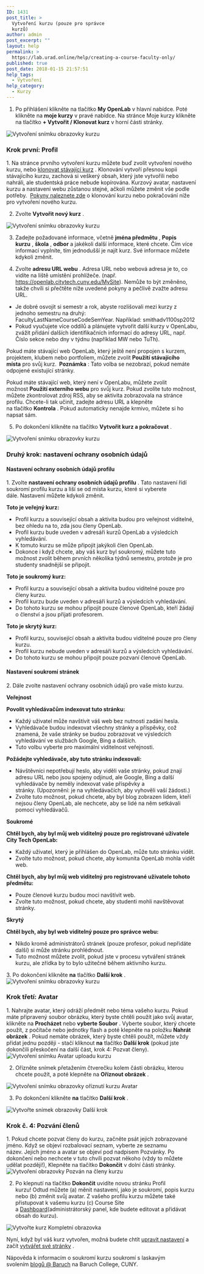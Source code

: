 ```yaml
---
ID: 1431
post_title: >
  Vytvoření kurzu (pouze pro správce
  kurzů)
author: admin
post_excerpt: ""
layout: help
permalink: >
  https://lab.urad.online/help/creating-a-course-faculty-only/
published: true
post_date: 2018-01-15 21:57:51
help_tags:
  - Vytvoření
help_category:
  - Kurzy
---
```

1. Po přihlášení klikněte na tlačítko <strong>My OpenLab</strong> v hlavní nabídce. Poté klikněte na <strong>moje kurzy</strong> v pravé nabídce. Na stránce Moje kurzy klikněte na tlačítko <strong>+ Vytvořit / Klonovat kurz</strong> v horní části stránky.

<img class="alignnone wp-image-36188 size-full" src="https://openlab.citytech.cuny.edu/wp-content/uploads/2012/07/Create_Course_1_v2.png" alt="Vytvoření snímku obrazovky kurzu" />
<h3>Krok první: Profil</h3>
1. Na stránce prvního vytvoření kurzu můžete buď zvolit vytvoření nového kurzu, nebo <a title="Klonování kurzu (pouze fakulta)" href="https://lab.urad.online/help/cloning-a-course/">klonovat stávající kurz</a> . Klonování vytvoří přesnou kopii stávajícího kurzu, zachová si veškerý obsah, který jste vytvořili nebo nahráli, ale studentská práce nebude kopírována. Kurzový avatar, nastavení kurzu a nastavení webu zůstanou stejné, ačkoli můžete změnit vše podle potřeby.  <a title="Klonování kurzu (pouze fakulta)" href="https://lab.urad.online/help/cloning-a-course/">Pokyny naleznete zde</a> o klonování kurzu nebo pokračování níže pro vytvoření nového kurzu.

2. Zvolte <strong>Vytvořit nový kurz</strong> .

<img class="alignnone wp-image-36189 size-full" src="https://openlab.citytech.cuny.edu/wp-content/uploads/2012/07/Create_Course_2_v2.png" alt="Vytvoření snímku obrazovky kurzu" />

3. Zadejte požadované informace, včetně <strong>jména předmětu</strong> , <strong>Popis kurzu</strong> , <strong>škola</strong> , <strong>odbor</strong> a jakékoli další informace, které chcete. Čím více informací vyplníte, tím jednodušší je najít kurz. Své informace můžete kdykoli změnit.

4. Zvolte <strong>adresu URL webu</strong> . Adresa URL nebo webová adresa je to, co vidíte na liště umístění prohlížeče. (např. https://openlab.citytech.cuny.edu/MySite). Nemůže to být změněno, takže chvíli si přečtěte níže uvedené pokyny a pečlivě zvažte adresu URL.
<ul>
 	<li>Je dobré osvojit si semestr a rok, abyste rozlišovali mezi kurzy z jednoho semestru na druhý: FacultyLastNameCourseCodeSemYear. Například: smithadv1100sp2012</li>
 	<li>Pokud vyučujete více oddílů a plánujete vytvořit další kurzy v OpenLabu, zvážit přidání dalších identifikačních informací do adresy URL, např. Číslo sekce nebo dny v týdnu (například MW nebo TuTh).</li>
</ul>
Pokud máte stávající web OpenLab, který ještě není propojen s kurzem, projektem, klubem nebo portfoliem, můžete zvolit <strong>Použití stávajícího místa</strong> pro svůj kurz. <strong> Poznámka</strong> : Tato volba se nezobrazí, pokud nemáte odpojené existující stránky.

Pokud máte stávající web, který není v OpenLabu, můžete zvolit možnost <strong>Použití externího webu</strong> pro svůj kurz. Pokud zvolíte tuto možnost, můžete zkontrolovat zdroj RSS, aby se aktivita zobrazovala na stránce profilu. Chcete-li tak učinit, zadejte adresu URL a klepněte na tlačítko <strong>Kontrola</strong> . Pokud automaticky nenajde krmivo, můžete si ho napsat sám.

5. Po dokončení klikněte na tlačítko <strong>Vytvořit kurz a pokračovat</strong> .

<img class="alignnone wp-image-36190 size-full" src="https://openlab.citytech.cuny.edu/wp-content/uploads/2012/07/Create_Course_3_v2.png" alt="Vytvoření snímku obrazovky kurzu" />
<h3>Druhý krok: nastavení ochrany osobních údajů</h3>
<h4>Nastavení ochrany osobních údajů profilu</h4>
1. Zvolte <strong>nastavení ochrany osobních údajů profilu</strong> . Tato nastavení řídí soukromí profilu kurzu a liší se od místa kurzu, které si vyberete dále. Nastavení můžete kdykoli změnit.

<strong>Toto je veřejný kurz:</strong>
<ul>
 	<li>Profil kurzu a související obsah a aktivita budou pro veřejnost viditelné, bez ohledu na to, zda jsou členy OpenLab.</li>
 	<li>Profil kurzu bude uveden v adresáři kurzů OpenLab a výsledcích vyhledávání.</li>
 	<li>K tomuto kurzu se může připojit jakýkoli člen OpenLab.</li>
 	<li>Dokonce i když chcete, aby váš kurz byl soukromý, můžete tuto možnost zvolit během prvních několika týdnů semestru, protože je pro studenty snadnější se připojit.</li>
</ul>
<strong>Toto je soukromý kurz:</strong>
<ul>
 	<li>Profil kurzu a související obsah a aktivita budou viditelné pouze pro členy kurzu.</li>
 	<li>Profil kurzu bude uveden v adresáři kurzů a výsledcích vyhledávání.</li>
 	<li>Do tohoto kurzu se mohou připojit pouze členové OpenLab, kteří žádají o členství a jsou přijati profesorem.</li>
</ul>
<strong>Toto je skrytý kurz:</strong>
<ul>
 	<li>Profil kurzu, související obsah a aktivita budou viditelné pouze pro členy kurzu.</li>
 	<li>Profil kurzu nebude uveden v adresáři kurzů a výsledcích vyhledávání.</li>
 	<li>Do tohoto kurzu se mohou připojit pouze pozvaní členové OpenLab.</li>
</ul>
<h4>Nastavení soukromí stránek</h4>
2. Dále zvolte nastavení ochrany osobních údajů pro vaše místo kurzu.

<strong>Veřejnost</strong>

<strong>Povolit vyhledávačům indexovat tuto stránku:</strong>
<ul>
 	<li>Každý uživatel může navštívit váš web bez nutnosti zadání hesla.</li>
 	<li>Vyhledávače budou indexovat všechny stránky a příspěvky, což znamená, že vaše stránky se budou zobrazovat ve výsledcích vyhledávání ve službách Google, Bing a dalších.</li>
 	<li>Tuto volbu vyberte pro maximální viditelnost veřejnosti.</li>
</ul>
<strong>Požádejte vyhledávače, aby tuto stránku indexovali:</strong>
<ul>
 	<li>Návštěvníci nepotřebují heslo, aby viděli vaše stránky, pokud znají adresu URL nebo jsou spojeny odjinud, ale Google, Bing a další vyhledávače by neměly indexovat vaše příspěvky a stránky. (Upozornění: je na vyhledávačích, aby vyhověli vaší žádosti.)</li>
 	<li>Zvolte tuto možnost, pokud chcete, aby byl blog zobrazen lidem, kteří nejsou členy OpenLab, ale nechcete, aby se lidé na něm setkávali pomocí vyhledávačů.</li>
</ul>
<strong>Soukromé</strong>

<strong>Chtěl bych, aby byl můj web viditelný pouze pro registrované uživatele City Tech OpenLab:</strong>
<ul>
 	<li>Každý uživatel, který je přihlášen do OpenLab, může tuto stránku vidět.</li>
 	<li>Zvolte tuto možnost, pokud chcete, aby komunita OpenLab mohla vidět web.</li>
</ul>
<strong>Chtěl bych, aby byl můj web viditelný pro registrované uživatele tohoto předmětu:</strong>
<ul>
 	<li>Pouze členové kurzu budou moci navštívit web.</li>
 	<li>Zvolte tuto možnost, pokud chcete, aby studenti mohli navštěvovat stránky.</li>
</ul>
<strong>Skrytý</strong>

<strong>Chtěl bych, aby byl web viditelný pouze pro správce webu:</strong>
<ul>
 	<li>Nikdo kromě administrátorů stránek (pouze profesor, pokud nepřidáte další) si může stránku prohlédnout.</li>
 	<li>Tuto možnost můžete zvolit, pokud jste v procesu vytváření stránek kurzu, ale zřídka by to bylo užitečné během aktivního kurzu.</li>
</ul>
3. Po dokončení klikněte <strong>na</strong> tlačítko <strong>Další krok</strong> .

<img class="alignnone wp-image-36191 size-full" src="https://openlab.citytech.cuny.edu/wp-content/uploads/2012/07/Create_Course_4_v2.png" alt="Vytvoření snímku obrazovky kurzu" />
<h3>Krok třetí: Avatar</h3>
1. Nahrajte avatar, který odráží předmět nebo téma vašeho kurzu. Pokud máte připravený soubor obrázku, který byste chtěli použít jako svůj avatar, klikněte na <strong>Procházet</strong> nebo <strong>vyberte </strong><strong>Soubor</strong> . Vyberte soubor, který chcete použít, z počítače nebo jednotky flash a poté klepněte na položku <strong>Nahrát obrázek</strong> . Pokud nemáte obrázek, který byste chtěli použít, můžete vždy přidat jednu později - stačí kliknout <strong>na</strong> tlačítko <strong>Další krok</strong> (pokud jste dokončili přeskočení na další část, krok 4: Pozvat členy).

<img class="alignnone wp-image-36192 size-full" src="https://openlab.citytech.cuny.edu/wp-content/uploads/2012/07/Create_Course_5_v2.png" alt="Vytvoření snímku Avatar uploadu kurzu" />

2. Ořízněte snímek přetažením čtverečku kolem části obrázku, kterou chcete použít, a poté klepněte na <strong>Oříznout obrázek</strong> .

<img class="alignnone wp-image-36193 size-full" src="https://openlab.citytech.cuny.edu/wp-content/uploads/2012/07/Create_Course_6_v2.png" alt="Vytvoření snímku obrazovky oříznutí kurzu Avatar" />

3. Po dokončení klikněte <strong>na</strong> tlačítko <strong>Další krok</strong> .

<img class="alignnone wp-image-36194 size-full" src="https://openlab.citytech.cuny.edu/wp-content/uploads/2012/07/Create_Course_7_v2.png" alt="Vytvořte snímek obrazovky Další krok" />
<h3>Krok č. 4: Pozvání členů</h3>
1. Pokud chcete pozvat členy do kurzu, začněte psát jejich zobrazované jméno. Když se objeví rozbalovací seznam, vyberte ze seznamu název. Jejich jméno a avatar se objeví pod nadpisem Pozvánky. Po dokončení nebo nechcete v tuto chvíli pozvat někoho (vždy to můžete udělat později!), Klepněte na tlačítko <strong>Dokončit</strong> v dolní části stránky.

<img class="alignnone wp-image-36195 size-full" src="https://openlab.citytech.cuny.edu/wp-content/uploads/2012/07/Create_Course_8_v2.png" alt="Vytvoření obrazovky Pozván na členy kurzu" />

2. Po klepnutí na tlačítko <strong>Dokončit</strong> uvidíte novou stránku Profil kurzu! Odtud můžete (a) měnit nastavení, jako je soukromí, popis kurzu nebo (b) změnit svůj avatar. Z vašeho profilu kurzu můžete také přistupovat k vašemu kurzu (c) Course Site a <a title="Co je panel Dashboard?" href="https://lab.urad.online/help/what-is-the-site-dashboard/">Dashboard</a>(administrátorský panel, kde budete editovat a přidávat obsah do kurzu).

<img class="alignnone wp-image-36196 size-full" src="https://openlab.citytech.cuny.edu/wp-content/uploads/2012/07/Create_Course_9_v2.png" alt="Vytvořte kurz Kompletní obrazovka" />

Nyní, když byl váš kurz vytvořen, možná budete chtít <a title="Změna nastavení ochrany osobních údajů a dalších nastavení kurzů, projektů nebo klubů" href="https://lab.urad.online/help/changing-privacy-and-other-settings-for-a-course-project-or-club/">upravit nastavení</a> a začít <a href="https://lab.urad.online/help/help-category/sites-on-the-openlab/">vytvářet své stránky</a> .

Nápověda k informacím o soukromí kurzu soukromí s laskavým svolením <a href="http://blsciblogs.baruch.cuny.edu/" target="_blank" rel="noopener">blogů @ Baruch</a> na Baruch College, CUNY.